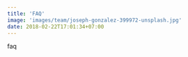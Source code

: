 ```yaml
---
title: 'FAQ'
image: 'images/team/joseph-gonzalez-399972-unsplash.jpg'
date: 2018-02-22T17:01:34+07:00
---
```


faq